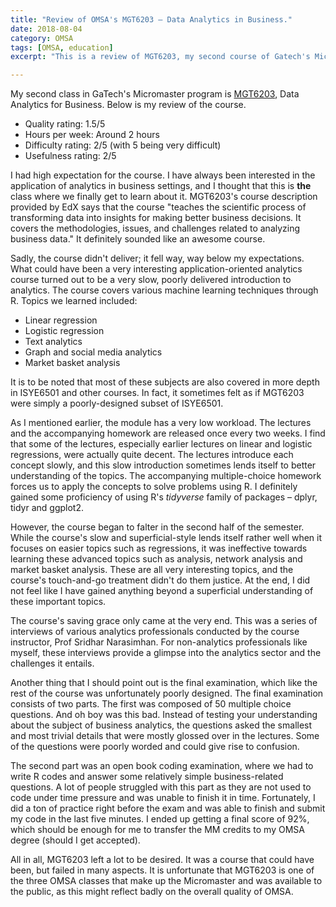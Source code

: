 ```yaml
---
title: "Review of OMSA's MGT6203 – Data Analytics in Business."
date: 2018-08-04
category: OMSA
tags: [OMSA, education]
excerpt: "This is a review of MGT6203, my second course of Gatech's Micromaster."

---
```


My second class in GaTech's Micromaster program is [MGT6203](https://www.edx.org/course/data-analytics-for-business), Data Analytics for Business. Below is my review of the course.

<ul>
<li>Quality rating: 1.5/5</li>
<li>Hours per week: Around 2 hours</li>
<li>Difficulty rating: 2/5 (with 5 being very difficult)</li>
<li>Usefulness rating: 2/5</li>
</ul>

I had high expectation for the course. I have always been interested in the application of analytics in business settings, and I thought that this is **the** class where we finally get to learn about it. MGT6203's course description provided by EdX says that the course "teaches the scientific process of transforming data into insights for making better business decisions. It covers the methodologies, issues, and challenges related to analyzing business data." It definitely sounded like an awesome course.

Sadly, the course didn't deliver; it fell way, way below my expectations. What could have been a very interesting application-oriented analytics course turned out to be a very slow, poorly delivered introduction to analytics. The course covers various machine learning techniques through R. Topics we learned included:
<ul>
<li>Linear regression</li>
<li>Logistic regression</li>
<li>Text analytics</li>
<li>Graph and social media analytics</li>
<li>Market basket analysis</li>
</ul>

It is to be noted that most of these subjects are also covered in more depth in ISYE6501 and other courses. In fact, it sometimes felt as if MGT6203 were simply a poorly-designed subset of ISYE6501.

As I mentioned earlier, the module has a very low workload. The lectures and the accompanying homework are released once every two weeks. I find that some of the lectures, especially earlier lectures on linear and logistic regressions, were actually quite decent. The lectures introduce each concept slowly, and this slow introduction sometimes lends itself to better understanding of the topics. The accompanying multiple-choice homework forces us to apply the concepts to solve problems using R. I definitely gained some proficiency of using R's *tidyverse* family of packages – dplyr, tidyr and ggplot2.

However, the course began to falter in the second half of the semester. While the course's slow and superficial-style lends itself rather well when it focuses on easier topics such as regressions, it was ineffective towards learning these advanced topics such as analysis, network analysis and market basket analysis. These are all very interesting topics, and the course's touch-and-go treatment didn't do them justice. At the end, I did not feel like I have gained anything beyond a superficial understanding of these important topics.

The course's saving grace only came at the very end. This was a series of interviews of various analytics professionals conducted by the course instructor, Prof Sridhar Narasimhan. For non-analytics professionals like myself, these interviews provide a glimpse into the analytics sector and the challenges it entails.

Another thing that I should point out is the final examination, which like the rest of the course was unfortunately poorly designed. The final examination consists of two parts. The first was composed of 50 multiple choice questions. And oh boy was this bad. Instead of testing your understanding about the subject of business analytics, the questions asked the smallest and most trivial details that were mostly glossed over in the lectures. Some of the questions were poorly worded and could give rise to confusion.

The second part was an open book coding examination, where we had to write R codes and answer some relatively simple business-related questions. A lot of people struggled with this part as they are not used to code under time pressure and was unable to finish it in time. Fortunately, I did a ton of practice right before the exam and was able to finish and submit my code in the last five minutes. I ended up getting a final score of 92%, which should be enough for me to transfer the MM credits to my OMSA degree (should I get accepted).

All in all, MGT6203 left a lot to be desired. It was a course that could have been, but failed in many aspects. It is unfortunate that MGT6203 is one of the three OMSA classes that make up the Micromaster and was available to the public, as this might reflect badly on the overall quality of OMSA.
